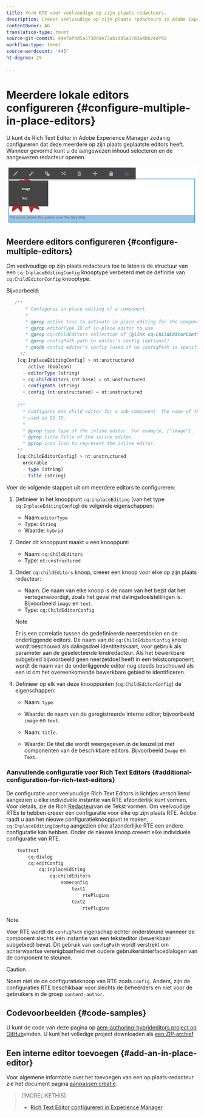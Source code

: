 ```yaml
---
title: Vorm RTE voor veelvoudige op zijn plaats redacteurs.
description: Creeer veelvoudige op zijn plaats redacteurs in Adobe Experience Manager door de Rich Redacteur van de Tekst te vormen.
contentOwner: AG
translation-type: tm+mt
source-git-commit: 44e7afdd5a5738dde73ab1d05a1c83a4bb24df92
workflow-type: tm+mt
source-wordcount: '445'
ht-degree: 2%

---
```



# Meerdere lokale editors configureren {#configure-multiple-in-place-editors}

U kunt de Rich Text Editor in Adobe Experience Manager zodanig configureren dat deze meerdere op zijn plaats geplaatste editors heeft. Wanneer gevormd kunt u de aangewezen inhoud selecteren en de aangewezen redacteur openen.

![Een specifieke interne editor](assets/rte-inplace-editor.png)

## Meerdere editors configureren {#configure-multiple-editors}

Om veelvoudige op zijn plaats redacteurs toe te laten is de structuur van een `cq:InplaceEditingConfig` knooptype verbeterd met de definitie van `cq:ChildEditorConfig` knooptype.

Bijvoorbeeld:

```js
   /**
       * Configures in-place editing of a component.
       *
       * @prop active true to activate in-place editing for the component.
       * @prop editorType ID of in-place editor to use.
       * @prop cq:childEditors collection of {@link cq:ChildEditorConfig} nodes.
       * @prop configPath path to editor's config (optional).
       * @node config editor's config (used if no configPath is specified; optional).
     */
    [cq:InplaceEditingConfig] > nt:unstructured
      - active (boolean)
      - editorType (string)
      + cq:childEditors (nt:base) = nt:unstructured
      - configPath (string)
      + config (nt:unstructured) = nt:unstructured

    /**
      * Configures one child editor for a sub-component. The name of the this node is
      * used as DD ID.
      *
      * @prop type type of the inline editor. For example, ["image"].
      * @prop title Title of the inline editor.
      * @prop icon Icon to represent the inline editor.
    */
    [cq:ChildEditorConfig] > nt:unstructured
      orderable
      - type (string)
      - title (string)
```

Voer de volgende stappen uit om meerdere editors te configureren:

1. Definieer in het knooppunt `cq:inplaceEditing` (van het type `cq:InplaceEditingConfig`) de volgende eigenschappen:

   * Naam:`editorType`
   * Type: `String`
   * Waarde: `hybrid`

1. Onder dit knooppunt maakt u een knooppunt:

   * Naam: `cq:ChildEditors`
   * Type: `nt:unstructured`

1. Onder `cq:childEditors` knoop, creeer een knoop voor elke op zijn plaats redacteur:

   * Naam: De naam van elke knoop is de naam van het bezit dat het vertegenwoordigt, zoals het geval met dalingsdoelstellingen is. Bijvoorbeeld `image` en `text`.
   * Type: `cq:ChildEditorConfig`
   >[!NOTE]
   >
   >Er is een correlatie tussen de gedefinieerde neerzetdoelen en de onderliggende editors. De naam van de `cq:ChildEditorConfig` knoop wordt beschouwd als dalingsdoel identiteitskaart, voor gebruik als parameter aan de geselecteerde kindredacteur. Als het bewerkbare subgebied bijvoorbeeld geen neerzetdoel heeft in een tekstcomponent, wordt de naam van de onderliggende editor nog steeds beschouwd als een id om het overeenkomende bewerkbare gebied te identificeren.

1. Definieer op elk van deze knooppunten (`cq:ChildEditorConfig`) de eigenschappen:

   * Naam: `type`.
   * Waarde: de naam van de geregistreerde interne editor; bijvoorbeeld `image` en `text`.

   * Naam: `title`.
   * Waarde: De titel die wordt weergegeven in de keuzelijst met componenten van de beschikbare editors. Bijvoorbeeld `Image` en `Text`.

### Aanvullende configuratie voor Rich Text Editors {#additional-configuration-for-rich-text-editors}

De configuratie voor veelvoudige Rich Text Editors is lichtjes verschillend aangezien u elke individuele instantie van RTE afzonderlijk kunt vormen. Voor details, zie de Rich [Redacteur](/help/sites-administering/rich-text-editor.md)van de Tekst vormen. Om veelvoudige RTEs te hebben creeer een configuratie voor elke op zijn plaats RTE. Adobe raadt u aan het nieuwe configuratieknooppunt te maken, `cq:InplaceEditingConfig` aangezien elke afzonderlijke RTE een andere configuratie kan hebben. Onder de nieuwe knoop creeert elke individuele configuratie van RTE.

```xml
    texttext
        cq:dialog
        cq:editConfig
            cq:inplaceEditing
                cq:childEditors
                    someconfig
                        text1
                            rtePlugins
                        text2
                            rtePlugins
```

>[!NOTE]
>
>Voor RTE wordt de `configPath` eigenschap echter ondersteund wanneer de component slechts één instantie van een teksteditor (bewerkbaar subgebied) bevat. Dit gebruik van `configPath` wordt verstrekt om achterwaartse verenigbaarheid met oudere gebruikersinterfacedialogen van de component te steunen.

>[!CAUTION]
>
>Noem niet de de configuratieknoop van RTE zoals `config`. Anders, zijn de configuraties RTE beschikbaar voor slechts de beheerders en niet voor de gebruikers in de groep `content-author`.

## Codevoorbeelden {#code-samples}

U kunt de code van deze pagina op [aem-authoring-hybrideditors project op GitHub](https://github.com/Adobe-Marketing-Cloud/aem-authoring-hybrideditors)vinden. U kunt het volledige project downloaden als [een ZIP-archief](https://github.com/Adobe-Marketing-Cloud/aem-authoring-hybrideditors/archive/master.zip).

## Een interne editor toevoegen {#add-an-in-place-editor}

Voor algemene informatie over het toevoegen van een op plaats-redacteur zie het document pagina [aanpassen creatie](/help/sites-developing/customizing-page-authoring-touch.md#add-new-in-place-editor).

>[!MORELIKETHIS]
>
>* [Rich Text Editor configureren in Experience Manager](/help/sites-administering/rich-text-editor.md).

